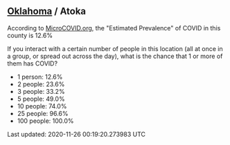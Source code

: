 
## [Oklahoma](/united-states/oklahoma) / Atoka

According to [MicroCOVID.org](http://microcovid.org),
the "Estimated Prevalence" of COVID in this county is 12.6%

If you interact with a certain number of people in this location
(all at once in a group, or spread out across the day), what is the chance that
1 or more of them has COVID?

- 1 person: 12.6%
- 2 people: 23.6%
- 3 people: 33.2%
- 5 people: 49.0%
- 10 people: 74.0%
- 25 people: 96.6%
- 100 people: 100.0%

Last updated: 2020-11-26 00:19:20.273983 UTC
